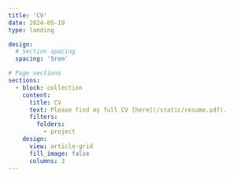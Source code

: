 ```yaml
---
title: 'CV'
date: 2024-05-19
type: landing

design:
  # Section spacing
  spacing: '5rem'

# Page sections
sections:
  - block: collection
    content:
      title: CV
      text: Please find my full CV [here](/static/resume.pdf). 
      filters:
        folders:
          - project
    design:
      view: article-grid
      fill_image: false
      columns: 3
---
```

